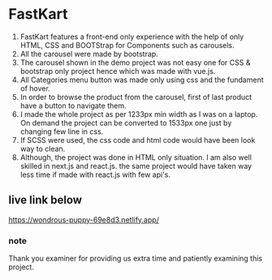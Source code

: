 # FastKart

1. FastKart features a front-end only experience with the help of only HTML, CSS and BOOTStrap for Components such as carousels.
2. All the carousel were made by bootstrap.
3. The carousel shown in the demo project was not easy one for CSS & bootstrap only project hence which was made with vue.js.
4. All Categories menu button was made only using css and the fundament of hover.
5. In order to browse the product from the carousel, first of last product have a button to navigate them.
6. I made the whole project as per 1233px min width as I was on a laptop. On demand the project can be converted to 1533px one just by changing few line in css.
6. If SCSS were used, the css code and html code would have been look way to clean.
7. Although, the project was done in HTML only situation. I am also well skilled in next.js and react.js. the same project would have taken way less time if made with react.js with few api's.


## live link below
<https://wondrous-puppy-69e8d3.netlify.app/>


### note
Thank you examiner for providing us extra time and patiently examining this project.